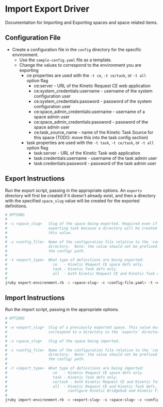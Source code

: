 # Import Export Driver

Documentation for Importing and Exporting spaces and space related items.

## Configuration File

* Create a configuration file in the `config` directory for the specific environment.
  * Use the `sample-config.yaml` file as a template.
  * Change the values to correspond to the environment you are exporting
    * ce properties are used with the `-t ce`, `-t ce/task`, or `-t all` option flag
      * ce:server - URL of the Kinetic Request CE web application
      * ce:system_credentials:username - username of the system configuration user
      * ce:system_credentials:password - password of the system configuration user
      * ce:space_admin_credentials:username - username of a space admin user
      * ce:space_admin_credentials:password - password of the space admin user
      * ce:task_source_name - name of the Kinetic Task Source for this space
        (TODO: move this into the task config section)
    * task properties are used with the `-t task`, `-t ce/task`, or `-t all` option flag
      * task:server - URL of the Kinetic Task web application
      * task:credentials:username - username of the task admin user
      * task:credentials:password - password of the task admin user

## Export Instructions

Run the export script, passing in the appropriate options. An `exports` directory
will first be created if it doesn't already exist, and then a directory with the
specified `space_slug` value will be created for the exported definitions.

```bash
# OPTIONS
#
# -s <space_slug>   Slug of the space being exported. Required even if only
#                   exporting task because a directory will be created with
#                   this value.
#
# -c <config_file>  Name of the configuration file relative to the `config`
#                   directory.  Note: the value should not be prefixed with
#                   the config/ path.
#
# -t <export_type>  What type of definitions are being exported:
#                     ce   - Kinetic Request CE space defs only.
#                     task - Kinetic Task defs only.
#                     all  - both Kinetic Request CE and Kinetic Task defs.
#
jruby export-environment.rb -s <space-slug> -c <config-file.yaml> -t <export-type>
```

## Import Instructions

Run the import script, passing in the appropriate options.

```bash
# OPTIONS
#
# -e <export_slug>  Slug of a previously exported space. This value must
#                   correspond to a directory in the `exports` directory.
#
# -s <space_slug>   Slug of the space being imported.
#
# -c <config_file>  Name of the configuration file relative to the `config`
#                   directory.  Note: the value should not be prefixed with
#                   the config/ path.
#
# -t <import_type>  What type of definitions are being imported:
#                     ce   - Kinetic Request CE space defs only.
#                     task - Kinetic Task defs only.
#                     ce/task - both Kinetic Request CE and Kinetic Task defs.
#                     all  - Kinetic Request CE and Kinetic Task defs, also
#                            configure Kinetic Bridgehub and Kinetic Filehub.
#
jruby import-environment.rb -e <export-slug> -s <space-slug> -c <config-file.yaml> -t <import-type>
```
